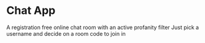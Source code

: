 # Chat App

A registration free online chat room with an active profanity filter
Just pick a username and decide on a room code to join in

